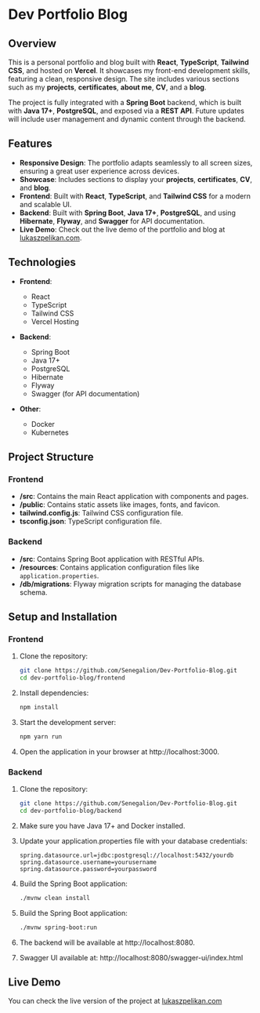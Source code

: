 # Dev Portfolio Blog

## Overview

This is a personal portfolio and blog built with **React**, **TypeScript**, **Tailwind CSS**, and hosted on **Vercel**. It showcases my front-end development skills, featuring a clean, responsive design. The site includes various sections such as my **projects**, **certificates**, **about me**, **CV**, and a **blog**.

The project is fully integrated with a **Spring Boot** backend, which is built with **Java 17+**, **PostgreSQL**, and exposed via a **REST API**. Future updates will include user management and dynamic content through the backend.

## Features

- **Responsive Design**: The portfolio adapts seamlessly to all screen sizes, ensuring a great user experience across devices.
- **Showcase**: Includes sections to display your **projects**, **certificates**, **CV**, and **blog**.
- **Frontend**: Built with **React**, **TypeScript**, and **Tailwind CSS** for a modern and scalable UI.
- **Backend**: Built with **Spring Boot**, **Java 17+**, **PostgreSQL**, and using **Hibernate**, **Flyway**, and **Swagger** for API documentation.
- **Live Demo**: Check out the live demo of the portfolio and blog at [lukaszpelikan.com](https://www.lukaszpelikan.com).

## Technologies

- **Frontend**:  
  - React  
  - TypeScript  
  - Tailwind CSS  
  - Vercel Hosting  

- **Backend**:  
  - Spring Boot  
  - Java 17+  
  - PostgreSQL  
  - Hibernate  
  - Flyway  
  - Swagger (for API documentation)  

- **Other**:
  - Docker
  - Kubernetes

## Project Structure

### Frontend

- **/src**: Contains the main React application with components and pages.  
- **/public**: Contains static assets like images, fonts, and favicon.  
- **tailwind.config.js**: Tailwind CSS configuration file.  
- **tsconfig.json**: TypeScript configuration file.

### Backend

- **/src**: Contains Spring Boot application with RESTful APIs.  
- **/resources**: Contains application configuration files like `application.properties`.  
- **/db/migrations**: Flyway migration scripts for managing the database schema.

## Setup and Installation

### Frontend

1. Clone the repository:
   ```bash
   git clone https://github.com/Senegalion/Dev-Portfolio-Blog.git
   cd dev-portfolio-blog/frontend

2. Install dependencies:
   ```bash
   npm install

3. Start the development server:
   ```bash
   npm yarn run

4. Open the application in your browser at http://localhost:3000.

### Backend

1. Clone the repository:
   ```bash
   git clone https://github.com/Senegalion/Dev-Portfolio-Blog.git
   cd dev-portfolio-blog/backend

2. Make sure you have Java 17+ and Docker installed.

3. Update your application.properties file with your database credentials:
   ```properties
   spring.datasource.url=jdbc:postgresql://localhost:5432/yourdb
   spring.datasource.username=yourusername
   spring.datasource.password=yourpassword

4. Build the Spring Boot application:
   ```bash
   ./mvnw clean install

5. Build the Spring Boot application:
   ```bash
   ./mvnw spring-boot:run

6. The backend will be available at http://localhost:8080.
7. Swagger UI available at: http://localhost:8080/swagger-ui/index.html

## Live Demo
You can check the live version of the project at [lukaszpelikan.com](https://www.lukaszpelikan.com)
